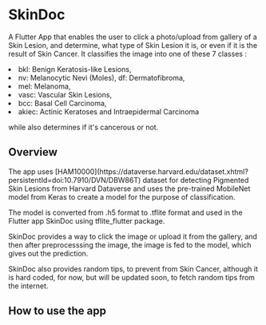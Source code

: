 # SkinDoc
A Flutter App that enables the user to click a photo/upload from gallery of a Skin Lesion, and determine, what type of Skin Lesion it is, or even if it is the result of Skin Cancer.
It classifies the image into one of these 7 classes :
    <li>
    bkl: Benign Keratosis-like Lesions,
    <li>
    nv: Melanocytic Nevi (Moles),
    df: Dermatofibroma,
    <li>
    mel: Melanoma,
    <li>
    vasc: Vascular Skin Lesions,
    <li>
    bcc: Basal Cell Carcinoma,
    <li>
    akiec: Actinic Keratoses and Intraepidermal Carcinoma

    
while also determines if it's cancerous or not.

## Overview
<p>The app uses [HAM10000](https://dataverse.harvard.edu/dataset.xhtml?persistentId=doi:10.7910/DVN/DBW86T)
 dataset for detecting Pigmented Skin Lesions from Harvard Dataverse and uses the pre-trained MobileNet model from Keras to create a model for the purpose of classification.</p>
 <p>The model is converted from .h5 format to .tflite format and used in the Flutter app SkinDoc using tflite_flutter package.</p>
 <p>
 SkinDoc provides a way to click the image or upload it from the gallery, and then after preprocesssing the image, the image is fed to the model, which gives out the prediction.</p>
 <p>SkinDoc also provides random tips, to prevent from Skin Cancer, although it is hard coded, for now, but will be updated soon, to fetch random tips from the internet.</p>
 
 ## How to use the app

 



